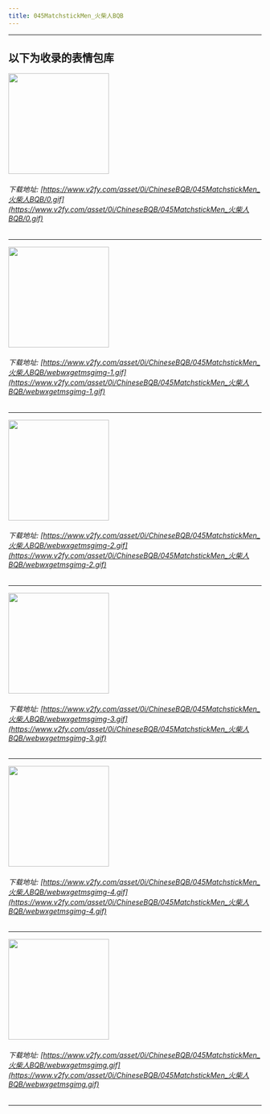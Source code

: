 ```yaml
---
title: 045MatchstickMen_火柴人BQB
---
```


------
## 以下为收录的表情包库

<!-- more -->

<img height='200px' style='height:200px;'  src='https://www.v2fy.com/asset/0i/ChineseBQB/045MatchstickMen_火柴人BQB/0.gif' data-original='https://www.v2fy.com/asset/0i/ChineseBQB/045MatchstickMen_火柴人BQB/0.gif' /><br/><h6>下载地址: [https://www.v2fy.com/asset/0i/ChineseBQB/045MatchstickMen_火柴人BQB/0.gif](https://www.v2fy.com/asset/0i/ChineseBQB/045MatchstickMen_火柴人BQB/0.gif)</h6><hr/><img height='200px' style='height:200px;'  src='https://www.v2fy.com/asset/0i/ChineseBQB/045MatchstickMen_火柴人BQB/webwxgetmsgimg-1.gif' data-original='https://www.v2fy.com/asset/0i/ChineseBQB/045MatchstickMen_火柴人BQB/webwxgetmsgimg-1.gif' /><br/><h6>下载地址: [https://www.v2fy.com/asset/0i/ChineseBQB/045MatchstickMen_火柴人BQB/webwxgetmsgimg-1.gif](https://www.v2fy.com/asset/0i/ChineseBQB/045MatchstickMen_火柴人BQB/webwxgetmsgimg-1.gif)</h6><hr/><img height='200px' style='height:200px;'  src='https://www.v2fy.com/asset/0i/ChineseBQB/045MatchstickMen_火柴人BQB/webwxgetmsgimg-2.gif' data-original='https://www.v2fy.com/asset/0i/ChineseBQB/045MatchstickMen_火柴人BQB/webwxgetmsgimg-2.gif' /><br/><h6>下载地址: [https://www.v2fy.com/asset/0i/ChineseBQB/045MatchstickMen_火柴人BQB/webwxgetmsgimg-2.gif](https://www.v2fy.com/asset/0i/ChineseBQB/045MatchstickMen_火柴人BQB/webwxgetmsgimg-2.gif)</h6><hr/><img height='200px' style='height:200px;'  src='https://www.v2fy.com/asset/0i/ChineseBQB/045MatchstickMen_火柴人BQB/webwxgetmsgimg-3.gif' data-original='https://www.v2fy.com/asset/0i/ChineseBQB/045MatchstickMen_火柴人BQB/webwxgetmsgimg-3.gif' /><br/><h6>下载地址: [https://www.v2fy.com/asset/0i/ChineseBQB/045MatchstickMen_火柴人BQB/webwxgetmsgimg-3.gif](https://www.v2fy.com/asset/0i/ChineseBQB/045MatchstickMen_火柴人BQB/webwxgetmsgimg-3.gif)</h6><hr/><img height='200px' style='height:200px;'  src='https://www.v2fy.com/asset/0i/ChineseBQB/045MatchstickMen_火柴人BQB/webwxgetmsgimg-4.gif' data-original='https://www.v2fy.com/asset/0i/ChineseBQB/045MatchstickMen_火柴人BQB/webwxgetmsgimg-4.gif' /><br/><h6>下载地址: [https://www.v2fy.com/asset/0i/ChineseBQB/045MatchstickMen_火柴人BQB/webwxgetmsgimg-4.gif](https://www.v2fy.com/asset/0i/ChineseBQB/045MatchstickMen_火柴人BQB/webwxgetmsgimg-4.gif)</h6><hr/><img height='200px' style='height:200px;'  src='https://www.v2fy.com/asset/0i/ChineseBQB/045MatchstickMen_火柴人BQB/webwxgetmsgimg.gif' data-original='https://www.v2fy.com/asset/0i/ChineseBQB/045MatchstickMen_火柴人BQB/webwxgetmsgimg.gif' /><br/><h6>下载地址: [https://www.v2fy.com/asset/0i/ChineseBQB/045MatchstickMen_火柴人BQB/webwxgetmsgimg.gif](https://www.v2fy.com/asset/0i/ChineseBQB/045MatchstickMen_火柴人BQB/webwxgetmsgimg.gif)</h6><hr/>